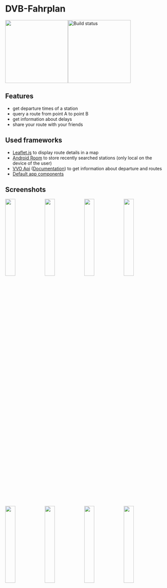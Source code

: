 # DVB-Fahrplan

<img height="200px" src="https://github.com/SoWieMarkus/DVB-Fahrplan/blob/main/app/src/main/ic_app_logo-playstore.png"></a><a href="https://play.google.com/store/apps/details?id=markus.wieland.dvbfahrplan"><img src="https://upload.wikimedia.org/wikipedia/commons/7/78/Google_Play_Store_badge_EN.svg" alt="Build status" height="200px"></a>

## Features

* get departure times of a station
* query a route from point A to point B
* get information about delays
* share your route with your friends

## Used frameworks

* <a href="https://leafletjs.com/">Leaflet.js</a> to display route details in a map
* <a href="https://developer.android.com/jetpack/androidx/releases/room">Android Room</a> to store recently searched stations (only local on the device of the user)
* <a href="https://webapi.vvo-online.de">VVO Api</a> (<a href="https://github.com/kiliankoe/vvo/blob/main/documentation/webapi.md">Documentation</a>) to get information about departure and routes
* <a href="https://github.com/SoWieMarkus/DefaultAppComponents">Default app components</a>

## Screenshots

<img width="25%" src="https://github.com/SoWieMarkus/DVB-Fahrplan/blob/main/screenshots/englisch/Screenshot_20210425-161238_DVB%20Fahrplan.jpg"><img width="25%" src="https://github.com/SoWieMarkus/DVB-Fahrplan/blob/main/screenshots/englisch/Screenshot_20210425-161301_DVB%20Fahrplan.jpg"><img width="25%" src="https://github.com/SoWieMarkus/DVB-Fahrplan/blob/main/screenshots/englisch/Screenshot_20210425-161309_DVB%20Fahrplan.jpg"><img width="25%" src="https://github.com/SoWieMarkus/DVB-Fahrplan/blob/main/screenshots/englisch/Screenshot_20210425-161323_DVB%20Fahrplan.jpg"><img width="25%" src="https://github.com/SoWieMarkus/DVB-Fahrplan/blob/main/screenshots/englisch/Screenshot_20210425-161343_DVB%20Fahrplan.jpg"><img width="25%" src="https://github.com/SoWieMarkus/DVB-Fahrplan/blob/main/screenshots/englisch/Screenshot_20210425-161350_DVB%20Fahrplan.jpg"><img width="25%" src="https://github.com/SoWieMarkus/DVB-Fahrplan/blob/main/screenshots/englisch/Screenshot_20210425-161356_DVB%20Fahrplan.jpg"><img width="25%" src="https://github.com/SoWieMarkus/DVB-Fahrplan/blob/main/screenshots/englisch/Screenshot_20210425-161407_DVB%20Fahrplan.jpg">
